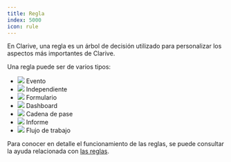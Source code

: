 ```yaml
---
title: Regla
index: 5000
icon: rule
---
```


En Clarive, una regla es un árbol de decisión utilizado para personalizar los aspectos más importantes de Clarive.

Una regla puede ser de varios tipos:

- <img src='/static/images/icons/event.svg' /> Evento
- <img src='static/images/icons/rule.svg' /> Independiente
- <img src='static/images/icons/form.svg' /> Formulario
- <img src='static/images/icons/dashboard.svg' /> Dashboard
- <img src='static/images/icons/job.svg' /> Cadena de pase
- <img src='static/images/icons/report.svg' /> Informe
- <img src='static/images/icons/rule-webservice.svg' /> Flujo de trabajo

Para conocer en detalle el funcionamiento de las reglas, se puede consultar la ayuda relacionada con [las reglas](rules/rule-concepts).
